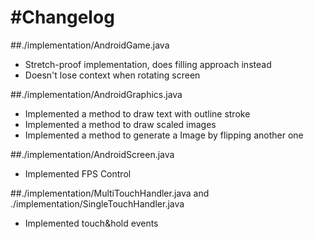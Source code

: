 #Changelog
==============================================================

##./implementation/AndroidGame.java
* Stretch-proof implementation, does filling approach instead
* Doesn't lose context when rotating screen


##./implementation/AndroidGraphics.java
* Implemented a method to draw text with outline stroke
* Implemented a method to draw scaled images
* Implemented a method to generate a Image by flipping another one


##./implementation/AndroidScreen.java
* Implemented FPS Control

##./implementation/MultiTouchHandler.java and ./implementation/SingleTouchHandler.java
* Implemented touch&hold events